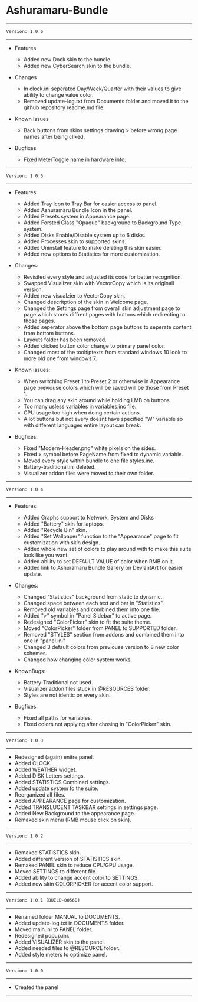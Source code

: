 # Ashuramaru-Bundle

--------------------------------------------------------------------
	Version: 1.0.6
--------------------------------------------------------------------
 - Features
	- Added new Dock skin to the bundle.
	- Added new CyberSearch skin to the bundle.

 - Changes
	- In clock.ini seperated Day/Week/Quarter with their values to give ability to change value color.
	- Removed update-log.txt from Documents folder and moved it to the github repository readme.md file.

 - Known issues
	- Back buttons from skins settings drawing > before wrong page names after being cliked.

 - Bugfixes
	- Fixed MeterToggle name in hardware info.
	
--------------------------------------------------------------------
	Version: 1.0.5
--------------------------------------------------------------------
 - Features:
	- Added Tray Icon to Tray Bar for easier access to panel.
	- Added Ashuramaru Bundle Icon in the panel.
	- Added Presets system in Appearance page.
	- Added Forsted Glass "Opaque" background to Background Type system.
	- Added Disks Enable/Disable system up to 6 disks.
	- Added Processes skin to supported skins.
	- Added Uninstall feature to make deleting this skin easier.
	- Added new options to Statistics for more customization.
	
 - Changes:
	- Revisited every style and adjusted its code for better recognition.
	- Swapped Visualizer skin with VectorCopy which is its originall version.
	- Added new visualzier to VectorCopy skin.
	- Changed descritption of the skin in Welcome page.
	- Changed the Settings page from overall skin adjustment page to page which stores diffrent pages with buttons which redirecting to those pages.
	- Added seperator above the bottom page buttons to seperate content from bottom buttons.
	- Layouts folder has been removed.
	- Added clicked button color change to primary panel color.
	- Changed most of the tooltiptexts from standard windows 10 look to more old one from windows 7.
	
 - Known issues:
	- When switching Preset 1 to Preset 2 or otherwise in Appearance page previouse colors which will be saved will be those from Preset 1.
	- You can drag any skin around while holding LMB on buttons.
	- Too many usless variables in variables.inc file.
	- CPU usage too high when doing certain actions.
	- A lot buttons but not every doesnt have specified "W" variable so with different languages entire layout can break.

 - Bugfixes:
	- Fixed "Modern-Header.png" white pixels on the sides.
	- Fixed > symbol before PageName from fixed to dynamic variable.
	- Moved every style within bundle to one file styles.inc.
	- Battery-traditional.ini deleted.
	- Visualizer addon files were moved to their own folder.
	
--------------------------------------------------------------------
	Version: 1.0.4
--------------------------------------------------------------------
 - Features:
	- Added Graphs support to Network, System and Disks
	- Added "Battery" skin for laptops.
	- Added "Recycle Bin" skin.
	- Added "Set Wallpaper" function to the "Appearance" page to fit customization with skin design.
	- Added whole new set of colors to play around with to make this suite look like you want.
	- Added ability to set DEFAULT VALUE of color when RMB on it.
	- Added link to Ashuramaru Bundle Gallery on DeviantArt for easier update.

 - Changes:
	- Changed "Statistics" background from static to dynamic.
	- Changed space between each text and bar in "Statistics".
	- Removed old variables and combined them into one file.
	- Added ">" symbol in "Panel Sidebar" to active page.
	- Redesigned "ColorPicker" skin to fit the suite theme.
	- Moved "ColorPicker" folder from PANEL to SUPPORTED folder.
	- Removed "STYLES" section from addons and combined them into one in "panel.ini"
	- Changed 3 default colors from previouse version to 8 new color schemes.
	- Changed how changing color system works.
 
 - KnownBugs:
	- Battery-Traditional not used.
	- Visualizer addon files stuck in @RESOURCES folder.
	- Styles are not identic on every skin.

 - Bugfixes:
	- Fixed all paths for variables.
	- Fixed colors not applying after chosing in "ColorPicker" skin.
--------------------------------------------------------------------
	Version: 1.0.3
--------------------------------------------------------------------
 - Redesigned (again) enitre panel.
 - Added CLOCK.
 - Added WEATHER widget.
 - Added DISK Letters settings.
 - Added STATISTICS Combined settings.
 - Added update system to the suite.
 - Reorganized all files.
 - Added APPEARANCE page for customization.
 - Added TRANSLUCENT TASKBAR settings in settings page.
 - Added New Background to the appearance page.
 - Remaked skin menu (RMB mouse click on skin).
--------------------------------------------------------------------
	Version: 1.0.2
--------------------------------------------------------------------
 - Remaked STATISTICS skin.
 - Added different version of STATISTICS skin.
 - Remaked PANEL skin to reduce CPU/GPU usage.
 - Moved SETTINGS to different file.
 - Added ability to change accent color to SETTINGS.
 - Added new skin COLORPICKER for accent color support.
--------------------------------------------------------------------
	Version: 1.0.1 (BUILD-0056D)
--------------------------------------------------------------------
 - Renamed folder MANUAL to DOCUMENTS.
 - Added update-log.txt in DOCUMENTS folder.
 - Moved main.ini to PANEL folder.
 - Redesigned popup.ini.
 - Added VISUALIZER skin to the panel.
 - Added needed files to @RESOURCE folder.
 - Added style meters to optimize panel.
--------------------------------------------------------------------
	Version: 1.0.0
--------------------------------------------------------------------
 - Created the panel
--------------------------------------------------------------------

